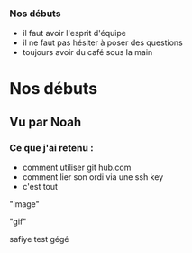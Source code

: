 ### Nos débuts
- il faut avoir l'esprit d'équipe
- il ne faut pas hésiter à poser des questions
- toujours avoir du café sous la main
# Nos débuts
## Vu par Noah 

### Ce que j'ai retenu : 

- comment utiliser git hub.com  
- comment lier son ordi via une ssh key
- c'est tout 

"image" 

"gif" 

safiye test gégé


